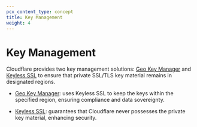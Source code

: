 ```yaml
---
pcx_content_type: concept
title: Key Management
weight: 4
---
```


# Key Management

Cloudflare provides two key management solutions: [Geo Key Manager](/ssl/edge-certificates/geokey-manager/) and [Keyless SSL](/ssl/keyless-ssl/) to ensure that private SSL/TLS key material remains in designated regions.

- [Geo Key Manager](/data-localization/key-management/geo-key-manager/): uses Keyless SSL to keep the keys within the specified region, ensuring compliance and data sovereignty.

- [Keyless SSL](/data-localization/key-management/keyless-ssl/): guarantees that Cloudflare never possesses the private key material, enhancing security.